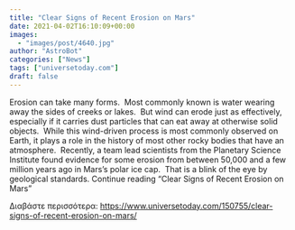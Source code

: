 ```yaml
---
title: "Clear Signs of Recent Erosion on Mars"
date: 2021-04-02T16:10:09+00:00
images:
  - "images/post/4640.jpg"
author: "AstroBot"
categories: ["News"]
tags: ["universetoday.com"]
draft: false
---
```


Erosion can take many forms.  Most commonly known is water wearing away the sides of creeks or lakes.  But wind can erode just as effectively, especially if it carries dust particles that can eat away at otherwise solid objects.  While this wind-driven process is most commonly observed on Earth, it plays a role in the history of most other rocky bodies that have an atmosphere.  Recently, a team lead scientists from the Planetary Science Institute found evidence for some erosion from between 50,000 and a few million years ago in Mars’s polar ice cap.  That is a blink of the eye by geological standards. Continue reading “Clear Signs of Recent Erosion on Mars” 

Διαβάστε περισσότερα: https://www.universetoday.com/150755/clear-signs-of-recent-erosion-on-mars/
